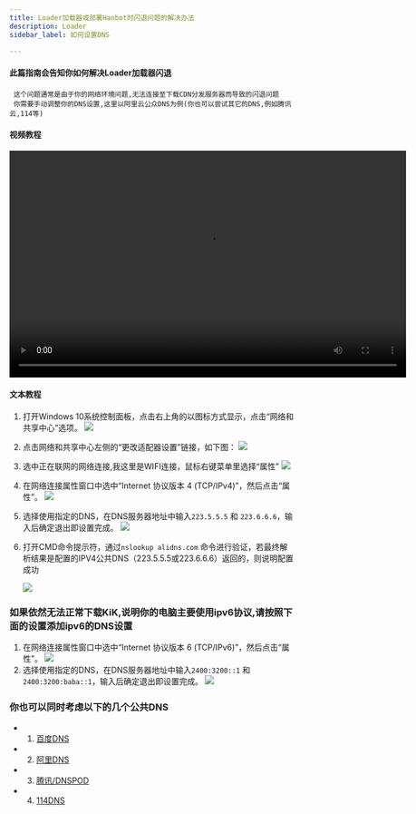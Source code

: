 ```yaml
---
title: Loader加载器或部署Hanbot时闪退问题的解决办法
description: Loader
sidebar_label: 如何设置DNS

---
```


#### 此篇指南会告知你如何解决Loader加载器闪退
     这个问题通常是由于你的网络环境问题,无法连接至下载CDN分发服务器而导致的闪退问题
     你需要手动调整你的DNS设置,这里以阿里云公众DNS为例(你也可以尝试其它的DNS,例如腾讯云,114等)
#### 视频教程  
<video src="https://github.cab/d/PikPak/KiK_DNSsetting.mp4" controls="controls" width="700" height="400">您的浏览器不支持播放该视频！</video>  

#### 文本教程
1. 打开Windows 10系统控制面板，点击右上角的以图标方式显示，点击“网络和共享中心”选项。
     ![](https://alidns-com.oss-cn-zhangjiakou.aliyuncs.com/articles-detail-image/1599708871230-9dfe0dc5-5233-4d48-ad4d-f45188b54335.jpeg)

2. 点击网络和共享中心左侧的“更改适配器设置”链接，如下图：
     ![](https://alidns-com.oss-cn-zhangjiakou.aliyuncs.com/articles-detail-image/1599708871458-e10222a3-db64-4513-b1c7-676a0a6b1d0c.jpeg)

3. 选中正在联网的网络连接,我这里是WIFI连接，鼠标右键菜单里选择“属性”
     ![](https://alidns-com.oss-cn-zhangjiakou.aliyuncs.com/articles-detail-image/1599708871704-b869f16f-fcf6-4584-a448-28700855cd7f.jpeg)

4. 在网络连接属性窗口中选中“Internet 协议版本 4 (TCP/IPv4)”，然后点击“属性”。
     ![](https://cdn.jsdelivr.net/gh/WIzisCool/PicGo_Res@master/img/%7BF948A1DA-6046-4844-97CA-147063143182%7D.png)

5. 选择使用指定的DNS，在DNS服务器地址中输入```223.5.5.5``` 和 ```223.6.6.6```，输入后确定退出即设置完成。
     ![](https://alidns-com.oss-cn-zhangjiakou.aliyuncs.com/articles-detail-image/1599708872536-faabdb1f-d88e-4030-ac7a-a230ce9ee3f1.png)

6. 打开CMD命令提示符，通过```nslookup alidns.com``` 命令进行验证，若最终解析结果是配置的IPV4公共DNS（223.5.5.5或223.6.6.6）返回的，则说明配置成功  

     ![](https://alidns-com.oss-cn-zhangjiakou.aliyuncs.com/articles-detail-image/1599708873222-b8c84784-7274-40ee-b40a-453b95d73138.png)


### 如果依然无法正常下载KiK,说明你的电脑主要使用ipv6协议,请按照下面的设置添加ipv6的DNS设置

1. 在网络连接属性窗口中选中“Internet 协议版本 6 (TCP/IPv6)”，然后点击“属性”。
     ![](https://cdn.jsdelivr.net/gh/WIzisCool/PicGo_Res@master/img/%7BB3CBAD17-0282-4c46-A781-BA155E61B152%7D.png)
2. 选择使用指定的DNS，在DNS服务器地址中输入```2400:3200::1``` 和 ```2400:3200:baba::1```，输入后确定退出即设置完成。
     ![](https://alidns-com.oss-cn-zhangjiakou.aliyuncs.com/articles-detail-image/1599708875537-811bc1be-84a8-4809-9096-30803157b70d.jpeg)



### 你也可以同时考虑以下的几个公共DNS
  - 1. [百度DNS](https://dudns.baidu.com/support/localdns/PC/index.html)
  - 2. [阿里DNS](https://alidns.com/knowledge?type=SETTING_DOCS#user)
  - 3. [腾讯/DNSPOD](https://docs.dnspod.cn/public-dns/new-windows-public-dns/)
  - 4. [114DNS](https://www.114dns.com/)
